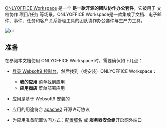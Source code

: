 [ONLYOFFICE Workspace](https://www.onlyoffice.com/) 是一个 **是一款开源的团队协作办公套件**，它被用于 文档协作 项目/任务  等场景。ONLYOFFICE Workspace是一款集成了文档、电子邮件、事件、任务和客户关系管理工具的团队协作办公套件与生产力工具。


![ui](http://libs.websoft9.com/Websoft9/DocsPicture/zh/onlyoffice/onlyoffice-websoft9-001.png)


## 准备

在参阅本文档使用 ONLYOFFICE Workspace 时，需要确保如下几点：

- [登录 Websoft9 控制台](./login-console)，然后找到（或安装）ONLYOFFICE Workspace：
  - **我的应用** 菜单找到应用 
  - **应用商店** 菜单部署应用

- 应用是基于 Websoft9 安装的


- 应用的用途符合 [apache2](https://opensource.org/licenses/Apache-2.0) 开源许可协议


- 为应用准备配置访问方式：[配置域名](./domain-set) 或 **服务器安全组**开启网外端口